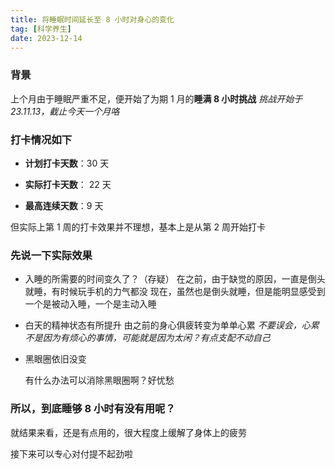 ```yaml
---
title: 将睡眠时间延长至 8 小时对身心的变化
tag: [科学养生]
date: 2023-12-14
---
```


### 背景

上个月由于睡眠严重不足，便开始了为期 1 月的**睡满 8 小时挑战**
*挑战开始于 23.11.13，截止今天一个月咯*

### 打卡情况如下

- **计划打卡天数**：30 天

- **实际打卡天数**： 22 天

- **最高连续天数**：9 天

但实际上第 1 周的打卡效果并不理想，基本上是从第 2 周开始打卡

### 先说一下实际效果

- 入睡的所需要的时间变久了？（存疑）
  在之前，由于缺觉的原因，一直是倒头就睡，有时候玩手机的力气都没
  现在，虽然也是倒头就睡，但是能明显感受到一个是被动入睡，一个是主动入睡

- 白天的精神状态有所提升
  由之前的身心俱疲转变为单单心累
  *不要误会，心累不是因为有烦心的事情，可能就是因为太闲？有点支配不动自己*

- 黑眼圈依旧没变

  有什么办法可以消除黑眼圈啊？好忧愁

### 所以，到底睡够 8 小时有没有用呢？

就结果来看，还是有点用的，很大程度上缓解了身体上的疲劳

接下来可以专心对付提不起劲啦
